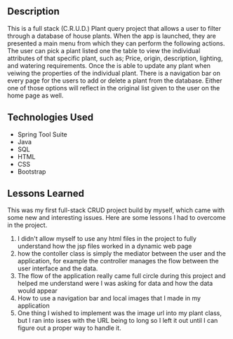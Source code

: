 <h2>Description </h2>

This is a full stack (C.R.U.D.) Plant query project that allows a user to filter through a database of house plants. When the app is launched, they are presented a main menu from which they can perform the following actions. The user can pick a plant listed one the table to view the individual attributes of that specific plant, such as; Price, origin, description, lighting, and watering requirements. Once the is able to update any plant when veiwing the properties of the individual plant. There is a navigation bar on every page for the users to add or delete a plant from the database. Either one of those options will reflect in the original list given to the user on the home page as well.


<h2>Technologies Used</h2>

<ul>
<li>Spring Tool Suite</li>
<li>Java</li>
<li>SQL</li>
<li>HTML</li>
<li>CSS</li>
<li>Bootstrap</li>
</ul>

<h2>Lessons Learned</h2>
This was my first full-stack CRUD project build by myself, which came with some new and interesting issues. Here are some lessons I had to overcome in the project. 

<ol>
<li>I didn't allow myself to use any html files in the project to fully understand how the jsp files worked in a dynamic web page</li>

<li>how the contoller class is simply the mediator between the user and the application, for example the controller manages the flow between the user interface and the data.</li>
<li>The flow of the application really came full circle during this project and helped me understand were I was asking for data and how the data would appear</li>
<li>How to use a navigation bar and local images that I made in my application</li>
<li>One thing I wished to implement was the image url into my plant class, but I ran into isses with the URL being to long so I left it out until I can figure out a proper way to handle it.</li>